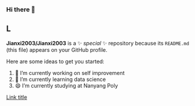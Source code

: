 ### Hi there 👋
## L

**Jianxi2003/Jianxi2003** is a ✨ _special_ ✨ repository because its `README.md` (this file) appears on your GitHub profile.

Here are some ideas to get you started:

1. 🔭 I’m currently working on self improvement
2. 🌱 I’m currently learning data science
3. 😄 I’m currently studying at Nanyang Poly

[Link title](https://www.youtube.com)

